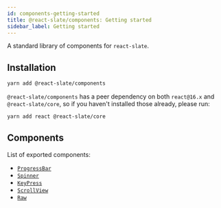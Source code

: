 ```yaml
---
id: components-getting-started
title: @react-slate/components: Getting started
sidebar_label: Getting started
---
```


A standard library of components for `react-slate`.

## Installation

```bash
yarn add @react-slate/components
```

`@react-slate/components` has a peer dependency on both `react@16.x` and `@react-slate/core`, so if you haven't installed those already, please run:

```bash
yarn add react @react-slate/core
```

## Components

List of exported components:

* [`ProgressBar`](./components-progress-bar.md)
* [`Spinner`](./components-spinner.md)
* [`KeyPress`](./components-key-press.md)
* [`ScrollView`](./components-scroll-view.md)
* [`Raw`](./components-raw.md)
